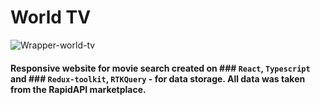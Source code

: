 # World TV


![Wrapper-world-tv](https://user-images.githubusercontent.com/80784389/203282423-ba80f4a8-d501-4bee-ac0e-b8862a303c09.jpg)

#### Responsive website for movie search created on ### `React`, `Typescript` and ### `Redux-toolkit`, `RTKQuery` - for data storage. All data was taken from the RapidAPI marketplace.
